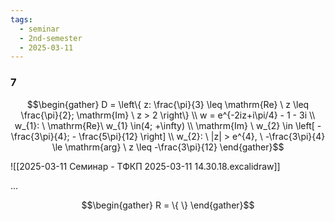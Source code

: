 ```yaml
---
tags:
  - seminar
  - 2nd-semester
  - 2025-03-11
---
```


### 7

$$\begin{gather}
D = \left\{ z: \frac{\pi}{3} \leq \mathrm{Re} \ z \leq \frac{\pi}{2}; \mathrm{Im} \ z > 2 \right\} \\
w = e^{-2iz+i\pi/4} - 1 - 3i \\
w_{1}: \ \mathrm{Re}\ w_{1} \in(4; +\infty) \\
\mathrm{Im} \ w_{2} \in \left[ -\frac{3\pi}{4}; - \frac{5\pi}{12} \right] \\
w_{2}: \ |z| > e^{4}, \ -\frac{3\pi}{4} \le \mathrm{arg} \ z \leq -\frac{3\pi}{12}
\end{gather}$$

![[2025-03-11 Семинар - ТФКП 2025-03-11 14.30.18.excalidraw]]

...

$$\begin{gather}
R = \{  \}
\end{gather}$$